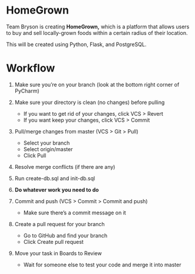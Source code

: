 # HomeGrown

Team Bryson is creating **HomeGrown,** which is a platform that allows users to 
buy and sell locally-grown foods within a certain radius of their location.  
  
This will be created using Python, Flask, and PostgreSQL.


# Workflow
1. Make sure you’re on your branch (look at the bottom right corner of PyCharm)

2. Make sure your directory is clean (no changes) before pulling
    * If you want to get rid of your changes, click VCS > Revert
    * If you want keep your changes, click VCS > Commit

3. Pull/merge changes from master (VCS > Git > Pull)
    * Select your branch
    * Select origin/master
    * Click Pull

4. Resolve merge conflicts (if there are any)

5. Run create-db.sql and init-db.sql

6. <b>Do whatever work you need to do</b>

7. Commit and push (VCS > Commit > Commit and push)
    * Make sure there’s a commit message on it

8. Create a pull request for your branch
    * Go to GitHub and find your branch
    * Click Create pull request

9. Move your task in Boards to Review
    * Wait for someone else to test your code and merge it into master

